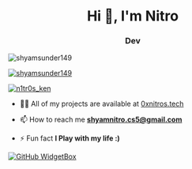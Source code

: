 <h1 align="center">Hi 👋, I'm Nitro</h1>
<h3 align="center">Dev</h3>

<p align="left"> <img src="https://komarev.com/ghpvc/?username=shyamsunder149&label=Profile%20views&color=0e75b6&style=flat" alt="shyamsunder149" /> </p>

<p align="left"> <a href="https://github.com/ryo-ma/github-profile-trophy"><img src="https://github-profile-trophy.vercel.app/?username=shyamsunder149" alt="shyamsunder149" /></a> </p>

<p align="left"> <a href="https://twitter.com/n1tr0s_ken" target="blank"><img src="https://img.shields.io/twitter/follow/n1tr0s_ken?logo=twitter&style=for-the-badge" alt="n1tr0s_ken" /></a> </p>

- 👨‍💻 All of my projects are available at [0xnitros.tech](0xnitros.tech)

- 📫 How to reach me **shyamnitro.cs5@gmail.com**

- ⚡ Fun fact **I Play with my life :)**

[![GitHub WidgetBox](https://github-widgetbox.vercel.app/api/profile?username=Jurredr&data=followers,repositories,stars,commits&theme=nautilus)](https://github.com/Jurredr/github-widgetbox)
